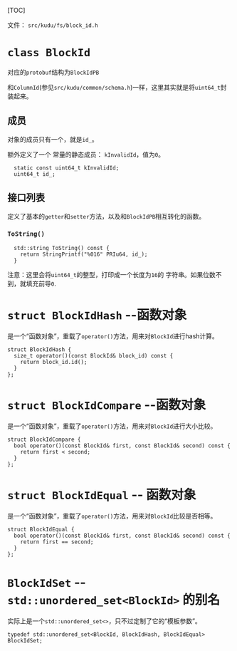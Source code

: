[TOC]

文件： `src/kudu/fs/block_id.h`

# `class BlockId`
对应的`protobuf`结构为`BlockIdPB`

和`ColumnId`(参见`src/kudu/common/schema.h`)一样，这里其实就是将`uint64_t`封装起来。

## 成员

对象的成员只有一个，就是`id_`。

额外定义了一个 常量的静态成员： `kInvalidId`，值为`0`。

```
  static const uint64_t kInvalidId;
  uint64_t id_;
```
## 接口列表

定义了基本的`getter`和`setter`方法，以及和`BlockIdPB`相互转化的函数。

### `ToString()`

```
  std::string ToString() const {
    return StringPrintf("%016" PRIu64, id_);
  }
```

注意：这里会将`uint64_t`的整型，打印成一个长度为`16`的 字符串。如果位数不到，就填充前导`0`.

# `struct BlockIdHash`  --函数对象
是一个“函数对象”，重载了`operator()`方法，用来对`BlockId`进行hash计算。

```
struct BlockIdHash {
  size_t operator()(const BlockId& block_id) const {
    return block_id.id();
  }
};
```

# `struct BlockIdCompare` --函数对象
是一个“函数对象”，重载了`operator()`方法，用来对`BlockId`进行大小比较。

```
struct BlockIdCompare {
  bool operator()(const BlockId& first, const BlockId& second) const {
    return first < second;
  }
};
```

# `struct BlockIdEqual` -- 函数对象
是一个“函数对象”，重载了`operator()`方法，用来对`BlockId`比较是否相等。

```
struct BlockIdEqual {
  bool operator()(const BlockId& first, const BlockId& second) const {
    return first == second;
  }
};
```

# `BlockIdSet`  -- `std::unordered_set<BlockId>` 的别名

实际上是一个`std::unordered_set<>`，只不过定制了它的“模板参数”。

```
typedef std::unordered_set<BlockId, BlockIdHash, BlockIdEqual> BlockIdSet;

```
